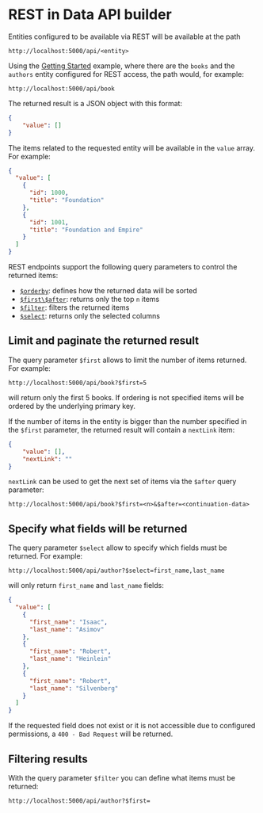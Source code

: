 # REST in Data API builder

Entities configured to be available via REST will be available at the path 

```
http://localhost:5000/api/<entity>
```

Using the [Getting Started](./getting-started/getting-started.md) example, where there are the `books` and the `authors` entity configured for REST access, the path would, for example:

```
http://localhost:5000/api/book
```

The returned result is a JSON object with this format:

```json
{
    "value": []    
}
```

The items related to the requested entity will be available in the `value` array. For example:

```json
{
  "value": [
    {
      "id": 1000,
      "title": "Foundation"
    },
    {
      "id": 1001,
      "title": "Foundation and Empire"
    }
  ]
}
```

REST endpoints support the following query parameters to control the returned items:

- [`$orderby`](#sorting-results): defines how the returned data will be sorted
- [`$first\$after`](#limit-and-paginate-the-returned-result): returns only the top `n` items
- [`$filter`](): filters the returned items
- [`$select`](): returns only the selected columns


## Limit and paginate the returned result

The query parameter `$first` allows to limit the number of items returned. For example:

```
http://localhost:5000/api/book?$first=5
```

will return only the first 5 books. If ordering is not specified items will be ordered by the underlying primary key. 

If the number of items in the entity is bigger than the number specified in the `$first` parameter, the returned result will contain a `nextLink` item:

```json
{
    "value": [],
    "nextLink": ""
}
```

`nextLink` can be used to get the next set of items via the `$after` query parameter:

```
http://localhost:5000/api/book?$first=<n>&$after=<continuation-data>
```

## Specify what fields will be returned

The query parameter `$select` allow to specify which fields must be returned. For example:

```
http://localhost:5000/api/author?$select=first_name,last_name
```

will only return `first_name` and `last_name` fields:

```json
{
  "value": [
    {
      "first_name": "Isaac",
      "last_name": "Asimov"
    },
    {
      "first_name": "Robert",
      "last_name": "Heinlein"
    },
    {
      "first_name": "Robert",
      "last_name": "Silvenberg"
    }
  ]
}
```

If the requested field does not exist or it is not accessible due to configured permissions, a `400 - Bad Request` will be returned.


## Filtering results

With the query parameter `$filter` you can define what items must be returned:

```
http://localhost:5000/api/author?$first=
```
